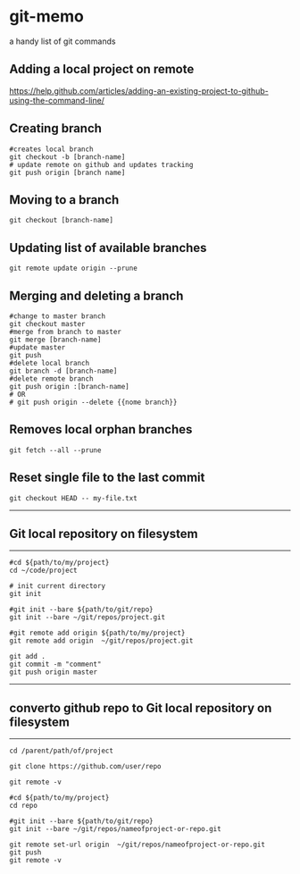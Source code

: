 # git-memo
a handy list of git commands

## Adding a local project on remote
https://help.github.com/articles/adding-an-existing-project-to-github-using-the-command-line/

## Creating branch
```
#creates local branch
git checkout -b [branch-name]
# update remote on github and updates tracking
git push origin [branch name]
```

## Moving to a branch
`git checkout [branch-name]`

## Updating list of available branches
`git remote update origin --prune`


## Merging and deleting a branch
```
#change to master branch
git checkout master
#merge from branch to master
git merge [branch-name]
#update master
git push
#delete local branch
git branch -d [branch-name]
#delete remote branch
git push origin :[branch-name]
# OR
# git push origin --delete {{nome branch}}
```

## Removes local orphan branches
`git fetch --all --prune`

## Reset single file to the last commit
`git checkout HEAD -- my-file.txt`

---
## Git local repository on filesystem
---

```
#cd ${path/to/my/project}
cd ~/code/project

# init current directory
git init

#git init --bare ${path/to/git/repo}
git init --bare ~/git/repos/project.git

#git remote add origin ${path/to/my/project}
git remote add origin  ~/git/repos/project.git

git add .
git commit -m "comment"
git push origin master
```

---
## converto github repo to Git local repository on filesystem
---

```
cd /parent/path/of/project

git clone https://github.com/user/repo

git remote -v

#cd ${path/to/my/project}
cd repo

#git init --bare ${path/to/git/repo}
git init --bare ~/git/repos/nameofproject-or-repo.git

git remote set-url origin  ~/git/repos/nameofproject-or-repo.git
git push
git remote -v

```


